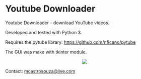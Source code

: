 # Youtube Downloader
Youtube Downloader - download YouTube videos.

Developed and tested with Python 3.

Requires the pytube library: https://github.com/nficano/pytube

The GUI was make with tkinter module.

<p align="center"><img src="asdasd" /></p>

Contact: mcastrosouza@live.com
